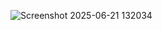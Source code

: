 ![Screenshot 2025-06-21 132034](https://github.com/user-attachments/assets/cd79be15-eb2e-4162-8849-ec741b514b2f)

